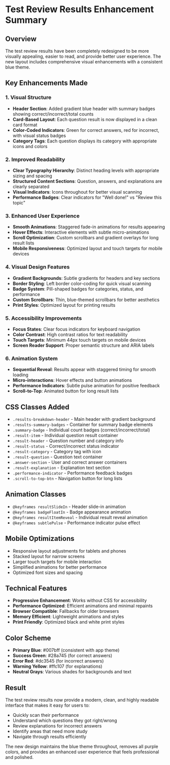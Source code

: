 # Test Review Results Enhancement Summary

## Overview
The test review results have been completely redesigned to be more visually appealing, easier to read, and provide better user experience. The new layout includes comprehensive visual enhancements with a consistent blue theme.

## Key Enhancements Made

### 1. Visual Structure
- **Header Section**: Added gradient blue header with summary badges showing correct/incorrect/total counts
- **Card-Based Layout**: Each question result is now displayed in a clean card format
- **Color-Coded Indicators**: Green for correct answers, red for incorrect, with visual status badges
- **Category Tags**: Each question displays its category with appropriate icons and colors

### 2. Improved Readability
- **Clear Typography Hierarchy**: Distinct heading levels with appropriate sizing and spacing
- **Structured Content Sections**: Question, answers, and explanations are clearly separated
- **Visual Indicators**: Icons throughout for better visual scanning
- **Performance Badges**: Clear indicators for "Well done!" vs "Review this topic"

### 3. Enhanced User Experience
- **Smooth Animations**: Staggered fade-in animations for results appearing
- **Hover Effects**: Interactive elements with subtle micro-animations
- **Scroll Optimization**: Custom scrollbars and gradient overlays for long result lists
- **Mobile Responsiveness**: Optimized layout and touch targets for mobile devices

### 4. Visual Design Features
- **Gradient Backgrounds**: Subtle gradients for headers and key sections
- **Border Styling**: Left border color-coding for quick visual scanning
- **Badge System**: Pill-shaped badges for categories, status, and performance
- **Custom Scrollbars**: Thin, blue-themed scrollbars for better aesthetics
- **Print Styles**: Optimized layout for printing results

### 5. Accessibility Improvements
- **Focus States**: Clear focus indicators for keyboard navigation
- **Color Contrast**: High contrast ratios for text readability
- **Touch Targets**: Minimum 44px touch targets on mobile devices
- **Screen Reader Support**: Proper semantic structure and ARIA labels

### 6. Animation System
- **Sequential Reveal**: Results appear with staggered timing for smooth loading
- **Micro-interactions**: Hover effects and button animations
- **Performance Indicators**: Subtle pulse animation for positive feedback
- **Scroll-to-Top**: Animated button for long result lists

## CSS Classes Added
- `.results-breakdown-header` - Main header with gradient background
- `.results-summary-badges` - Container for summary badge elements
- `.summary-badge` - Individual count badges (correct/incorrect/total)
- `.result-item` - Individual question result container
- `.result-header` - Question number and category info
- `.result-status` - Correct/incorrect status indicator
- `.result-category` - Category tag with icon
- `.result-question` - Question text container
- `.answer-section` - User and correct answer containers
- `.result-explanation` - Explanation text section
- `.performance-indicator` - Performance feedback badges
- `.scroll-to-top-btn` - Navigation button for long lists

## Animation Classes
- `@keyframes resultSlideIn` - Header slide-in animation
- `@keyframes badgeFloatIn` - Badge appearance animation
- `@keyframes resultItemReveal` - Individual result reveal animation
- `@keyframes subtlePulse` - Performance indicator pulse effect

## Mobile Optimizations
- Responsive layout adjustments for tablets and phones
- Stacked layout for narrow screens
- Larger touch targets for mobile interaction
- Simplified animations for better performance
- Optimized font sizes and spacing

## Technical Features
- **Progressive Enhancement**: Works without CSS for accessibility
- **Performance Optimized**: Efficient animations and minimal repaints
- **Browser Compatible**: Fallbacks for older browsers
- **Memory Efficient**: Lightweight animations and styles
- **Print Friendly**: Optimized black and white print styles

## Color Scheme
- **Primary Blue**: #007bff (consistent with app theme)
- **Success Green**: #28a745 (for correct answers)
- **Error Red**: #dc3545 (for incorrect answers)
- **Warning Yellow**: #ffc107 (for explanations)
- **Neutral Grays**: Various shades for backgrounds and text

## Result
The test review results now provide a modern, clean, and highly readable interface that makes it easy for users to:
- Quickly scan their performance
- Understand which questions they got right/wrong
- Review explanations for incorrect answers
- Identify areas that need more study
- Navigate through results efficiently

The new design maintains the blue theme throughout, removes all purple colors, and provides an enhanced user experience that feels professional and polished.

